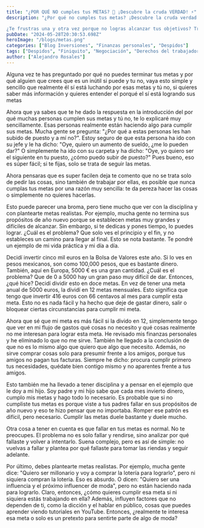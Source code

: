 ```yaml
---
title: "¿POR QUÉ NO cumples tus METAS? 🤔 ¡Descubre la cruda VERDAD! ⚡"
description: "¿Por qué no cumples tus metas? ¡Descubre la cruda verdad y conviértete en un campeón de la superación personal!

¿Te frustras una y otra vez porque no logras alcanzar tus objetivos? Tranquilo, no estás solo. En este post, te traemos la cruda verdad sobre el porqué algunos sí alcanzan sus metas y otros no, y te compartimos consejos prácticos para que tú también puedas convertirte en un campeón de la superación personal."
pubDate: "2024-05-28T20:30:53.698Z"
heroImage: "/blogs/metas.png"
categories: ["Blog Inversiones", "Finanzas personales", "Despidos"]
tags: ["Despidos", "Finiquito", "Negociación", "Derechos del trabajador", "Emprendimiento", "Ahorro", "Motivos de despido", "Tipos de despido", "Indemnización", "Reacción ante un despido", "Cómo afrontar un despido", "Oportunidades después de un despido"]
author: ["Alejandro Rosales"]
---
```

Alguna vez te has preguntado por qué no puedes terminar tus metas y por qué alguien que crees que es un inútil si puede y tu no, vaya esto simple y sencillo que realmente él sí está luchando por esas metas y tú no, si quieres saber más información y quieres entender el porqué el sí está logrando sus metas

Ahora que ya sabes que te he dado la respuesta en la introducción del por qué muchas personas cumplen sus metas y tú no, te lo explicaré muy sencillamente. Esas personas realmente están haciendo algo para cumplir sus metas. Mucha gente se pregunta: "¿Por qué a estas personas les han subido de puesto y a mí no?". Estoy seguro de que esta persona ha ido con su jefe y le ha dicho: "Oye, quiero un aumento de sueldo, ¿me lo pueden dar?" O simplemente ha ido con su carpeta y ha dicho: "Oye, yo quiero ser el siguiente en tu puesto, ¿cómo puedo subir de puesto?" Pues bueno, eso es súper fácil; si te fijas, solo se trata de seguir las metas.

Ahora pensaras que es super facilen deja te comento que no se trata solo de pedir las cosas, sino también de trabajar por ellas, es posible que nunca cumplas tus metas por una razón muy sencilla: te da pereza hacer las cosas o simplemente no quieres hacerlas.

Esto puede parecer una broma, pero tiene mucho que ver con la disciplina y con plantearte metas realistas. Por ejemplo, mucha gente no termina sus propósitos de año nuevo porque se establecen metas muy grandes y difíciles de alcanzar. Sin embargo, si te dedicas y pones tiempo, lo puedes lograr. ¿Cuál es el problema? Que solo ves el principio y el fin, y no estableces un camino para llegar al final. Esto se nota bastante. Te pondré un ejemplo de mi vida práctica y mi día a día.

Decidí invertir cinco mil euros en la Bolsa de Valores este año. Si lo ves en pesos mexicanos, son como 100,000 pesos, que es bastante dinero. También, aquí en Europa, 5000 € es una gran cantidad. ¿Cuál es el problema? Que de 0 a 5000 hay un gran paso muy difícil de dar. Entonces, ¿qué hice? Decidí dividir esto en doce metas. En vez de tener una meta anual de 5000 euros, la dividí en 12 metas mensuales. Esto significa que tengo que invertir 416 euros con 66 centavos al mes para cumplir esta meta. Esto no es nada fácil y ha hecho que deje de gastar dinero, salir o bloquear ciertas circunstancias para cumplir mi meta.

Ahora que sé que mi meta es más fácil si la divido en 12, simplemente tengo que ver en mi flujo de gastos qué cosas no necesito y qué cosas realmente no me interesan para lograr esta meta. He revisado mis finanzas personales y he eliminado lo que no me sirve. También he llegado a la conclusión de que no es lo mismo algo que quiero que algo que necesito. Además, no sirve comprar cosas solo para presumir frente a los amigos, porque tus amigos no pagan tus facturas. Siempre he dicho: procura cumplir primero tus necesidades, quédate bien contigo mismo y no aparentes frente a tus amigos.

Esto también me ha llevado a tener disciplina y a pensar en el ejemplo que le doy a mi hijo. Soy padre y mi hijo sabe que cada mes invierto dinero, cumplo mis metas y hago todo lo necesario. Es probable que si no cumpliste tus metas es porque viste a tus padres fallar en sus propósitos de año nuevo y eso te hizo pensar que no importaba. Romper ese patrón es difícil, pero necesario. Cumplir las metas duele bastante y duele mucho.

Otra cosa a tener en cuenta es que fallar en tus metas es normal. No te preocupes. El problema no es solo fallar y rendirse, sino analizar por qué fallaste y volver a intentarlo. Suena complejo, pero es así de simple: no vuelvas a fallar y plantea por qué fallaste para tomar las riendas y seguir adelante.

Por último, debes plantearte metas realistas. Por ejemplo, mucha gente dice: "Quiero ser millonario y voy a comprar la lotería para lograrlo", pero ni siquiera compran la lotería. Eso es absurdo. O dicen: "Quiero ser una influencia y el próximo influencer de moda", pero no están haciendo nada para lograrlo. Claro, entonces, ¿cómo quieres cumplir esa meta si ni siquiera estás trabajando en ella? Además, influyen factores que no dependen de ti, como la dicción y el hablar en público, cosas que puedes aprender viendo tutoriales en YouTube. Entonces, ¿realmente te interesa esa meta o solo es un pretexto para sentirte parte de algo de moda?